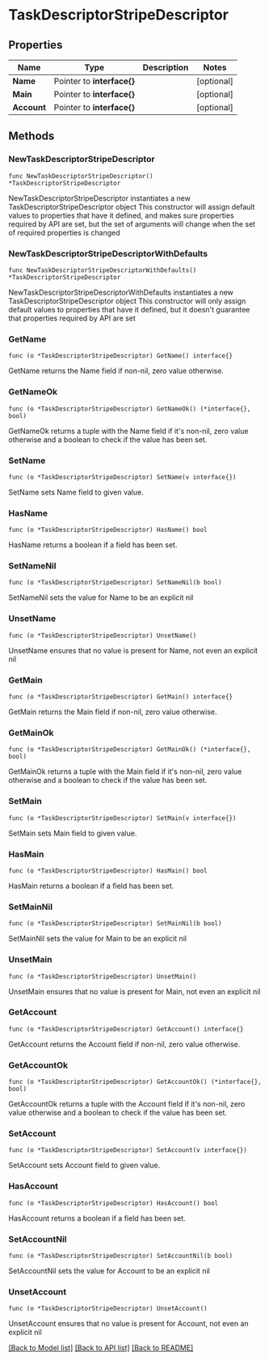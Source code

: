 # TaskDescriptorStripeDescriptor

## Properties

Name | Type | Description | Notes
------------ | ------------- | ------------- | -------------
**Name** | Pointer to **interface{}** |  | [optional] 
**Main** | Pointer to **interface{}** |  | [optional] 
**Account** | Pointer to **interface{}** |  | [optional] 

## Methods

### NewTaskDescriptorStripeDescriptor

`func NewTaskDescriptorStripeDescriptor() *TaskDescriptorStripeDescriptor`

NewTaskDescriptorStripeDescriptor instantiates a new TaskDescriptorStripeDescriptor object
This constructor will assign default values to properties that have it defined,
and makes sure properties required by API are set, but the set of arguments
will change when the set of required properties is changed

### NewTaskDescriptorStripeDescriptorWithDefaults

`func NewTaskDescriptorStripeDescriptorWithDefaults() *TaskDescriptorStripeDescriptor`

NewTaskDescriptorStripeDescriptorWithDefaults instantiates a new TaskDescriptorStripeDescriptor object
This constructor will only assign default values to properties that have it defined,
but it doesn't guarantee that properties required by API are set

### GetName

`func (o *TaskDescriptorStripeDescriptor) GetName() interface{}`

GetName returns the Name field if non-nil, zero value otherwise.

### GetNameOk

`func (o *TaskDescriptorStripeDescriptor) GetNameOk() (*interface{}, bool)`

GetNameOk returns a tuple with the Name field if it's non-nil, zero value otherwise
and a boolean to check if the value has been set.

### SetName

`func (o *TaskDescriptorStripeDescriptor) SetName(v interface{})`

SetName sets Name field to given value.

### HasName

`func (o *TaskDescriptorStripeDescriptor) HasName() bool`

HasName returns a boolean if a field has been set.

### SetNameNil

`func (o *TaskDescriptorStripeDescriptor) SetNameNil(b bool)`

 SetNameNil sets the value for Name to be an explicit nil

### UnsetName
`func (o *TaskDescriptorStripeDescriptor) UnsetName()`

UnsetName ensures that no value is present for Name, not even an explicit nil
### GetMain

`func (o *TaskDescriptorStripeDescriptor) GetMain() interface{}`

GetMain returns the Main field if non-nil, zero value otherwise.

### GetMainOk

`func (o *TaskDescriptorStripeDescriptor) GetMainOk() (*interface{}, bool)`

GetMainOk returns a tuple with the Main field if it's non-nil, zero value otherwise
and a boolean to check if the value has been set.

### SetMain

`func (o *TaskDescriptorStripeDescriptor) SetMain(v interface{})`

SetMain sets Main field to given value.

### HasMain

`func (o *TaskDescriptorStripeDescriptor) HasMain() bool`

HasMain returns a boolean if a field has been set.

### SetMainNil

`func (o *TaskDescriptorStripeDescriptor) SetMainNil(b bool)`

 SetMainNil sets the value for Main to be an explicit nil

### UnsetMain
`func (o *TaskDescriptorStripeDescriptor) UnsetMain()`

UnsetMain ensures that no value is present for Main, not even an explicit nil
### GetAccount

`func (o *TaskDescriptorStripeDescriptor) GetAccount() interface{}`

GetAccount returns the Account field if non-nil, zero value otherwise.

### GetAccountOk

`func (o *TaskDescriptorStripeDescriptor) GetAccountOk() (*interface{}, bool)`

GetAccountOk returns a tuple with the Account field if it's non-nil, zero value otherwise
and a boolean to check if the value has been set.

### SetAccount

`func (o *TaskDescriptorStripeDescriptor) SetAccount(v interface{})`

SetAccount sets Account field to given value.

### HasAccount

`func (o *TaskDescriptorStripeDescriptor) HasAccount() bool`

HasAccount returns a boolean if a field has been set.

### SetAccountNil

`func (o *TaskDescriptorStripeDescriptor) SetAccountNil(b bool)`

 SetAccountNil sets the value for Account to be an explicit nil

### UnsetAccount
`func (o *TaskDescriptorStripeDescriptor) UnsetAccount()`

UnsetAccount ensures that no value is present for Account, not even an explicit nil

[[Back to Model list]](../README.md#documentation-for-models) [[Back to API list]](../README.md#documentation-for-api-endpoints) [[Back to README]](../README.md)



